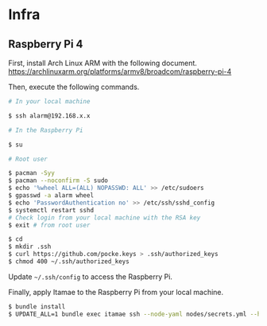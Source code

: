 # Infra

## Raspberry Pi 4

First, install Arch Linux ARM with the following document.
https://archlinuxarm.org/platforms/armv8/broadcom/raspberry-pi-4

Then, execute the following commands.

```bash
# In your local machine

$ ssh alarm@192.168.x.x

# In the Raspberry Pi

$ su

# Root user

$ pacman -Syy
$ pacman --noconfirm -S sudo
$ echo '%wheel ALL=(ALL) NOPASSWD: ALL' >> /etc/sudoers
$ gpasswd -a alarm wheel
$ echo 'PasswordAuthentication no' >> /etc/ssh/sshd_config
$ systemctl restart sshd
# Check login from your local machine with the RSA key
$ exit # from root user

$ cd
$ mkdir .ssh
$ curl https://github.com/pocke.keys > .ssh/authorized_keys
$ chmod 400 ~/.ssh/authorized_keys
```


Update `~/.ssh/config` to access the Raspberry Pi.

Finally, apply Itamae to the Raspberry Pi from your local machine.

```bash
$ bundle install
$ UPDATE_ALL=1 bundle exec itamae ssh --node-yaml nodes/secrets.yml --host skitty roles/raspberry-pi-4.rb
```
